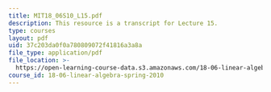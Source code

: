 ```yaml
---
title: MIT18_06S10_L15.pdf
description: This resource is a transcript for Lecture 15.
type: courses
layout: pdf
uid: 37c203da0f0a780809072f41816a3a8a
file_type: application/pdf
file_location: >-
  https://open-learning-course-data.s3.amazonaws.com/18-06-linear-algebra-spring-2010/37c203da0f0a780809072f41816a3a8a_MIT18_06S10_L15.pdf
course_id: 18-06-linear-algebra-spring-2010
---
```

